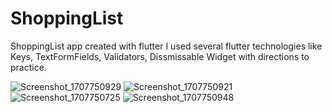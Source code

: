 # ShoppingList
 ShoppingList app created with flutter
I used several flutter technologies like Keys, TextFormFields, Validators, Dissmissable Widget with directions to practice.

![Screenshot_1707750929](https://github.com/yasinatagun/ShoppingList/assets/4943407/123ab342-2c2f-4d0a-a41c-991b079ad1a8)
![Screenshot_1707750921](https://github.com/yasinatagun/ShoppingList/assets/4943407/985f2350-3ea0-4aa0-9ca3-7ce7f369b396)
![Screenshot_1707750725](https://github.com/yasinatagun/ShoppingList/assets/4943407/62b419d5-9292-449c-bc30-e023be14d2c5)
![Screenshot_1707750948](https://github.com/yasinatagun/ShoppingList/assets/4943407/8b77d9ae-6e37-45c2-93b5-83f16f0ce653)
